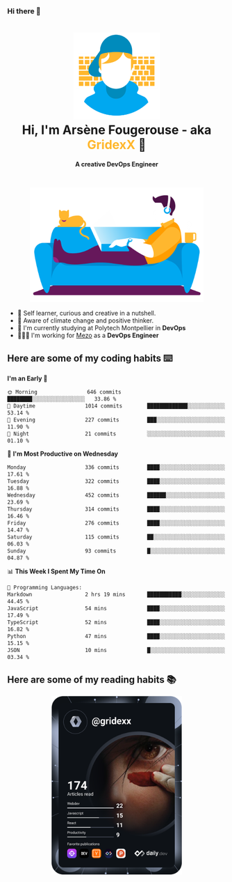 ### Hi there 👋

<!--
**GridexX/gridexx** is a ✨ _special_ ✨ repository because its `README.md` (this file) appears on your GitHub profile.

Here are some ideas to get you started:

- 🔭 I’m currently working on ...
- 🌱 I’m currently learning ...
- 👯 I’m looking to collaborate on ...
- 🤔 I’m looking for help with ...
- 💬 Ask me about ...
- 📫 How to reach me: ...
- 😄 Pronouns: ...
- ⚡ Fun fact: ...
-->


<!-- Header -->
<h1 align="center">
  <img src="./images/user_profile.png" width="200">
  <br>
  Hi, I'm Arsène Fougerouse - aka <span style="color:#ffb72e">GridexX</span> 👋
</h1>


<p align="center">
  <b>A creative DevOps Engineer </b>
</p>
<br/>
<p align="center">
  <img src="./images/man_couch.png" width="400">
</p>

- 🎨 Self learner, curious and creative in a nutshell. 
- 🌱 Aware of climate change and positive thinker.
- 📕 I'm currently studying at Polytech Montpellier in **DevOps**
- 👨🏻‍💻 I'm working for [Mezo](https://meso-lr.umontpellier.fr/) as a **DevOps Engineer**


## Here are some of my coding habits ⌨️

<!-- Add a section about tech and Ops stack
  Like this one : https://github.com/Xanthus58#-tech-stack
-->
<!--START_SECTION:waka-->
**I'm an Early 🐤** 

```text
🌞 Morning                646 commits         ████████░░░░░░░░░░░░░░░░░   33.86 % 
🌆 Daytime                1014 commits        █████████████░░░░░░░░░░░░   53.14 % 
🌃 Evening                227 commits         ███░░░░░░░░░░░░░░░░░░░░░░   11.90 % 
🌙 Night                  21 commits          ░░░░░░░░░░░░░░░░░░░░░░░░░   01.10 % 
```
📅 **I'm Most Productive on Wednesday** 

```text
Monday                   336 commits         ████░░░░░░░░░░░░░░░░░░░░░   17.61 % 
Tuesday                  322 commits         ████░░░░░░░░░░░░░░░░░░░░░   16.88 % 
Wednesday                452 commits         ██████░░░░░░░░░░░░░░░░░░░   23.69 % 
Thursday                 314 commits         ████░░░░░░░░░░░░░░░░░░░░░   16.46 % 
Friday                   276 commits         ████░░░░░░░░░░░░░░░░░░░░░   14.47 % 
Saturday                 115 commits         ██░░░░░░░░░░░░░░░░░░░░░░░   06.03 % 
Sunday                   93 commits          █░░░░░░░░░░░░░░░░░░░░░░░░   04.87 % 
```


📊 **This Week I Spent My Time On** 

```text
💬 Programming Languages: 
Markdown                 2 hrs 19 mins       ███████████░░░░░░░░░░░░░░   44.45 % 
JavaScript               54 mins             ████░░░░░░░░░░░░░░░░░░░░░   17.49 % 
TypeScript               52 mins             ████░░░░░░░░░░░░░░░░░░░░░   16.82 % 
Python                   47 mins             ████░░░░░░░░░░░░░░░░░░░░░   15.15 % 
JSON                     10 mins             █░░░░░░░░░░░░░░░░░░░░░░░░   03.34 % 
```


<!--END_SECTION:waka-->

## Here are some of my reading habits 📚
<div  align="center">
  <img src="./images/devcard.svg" width="300">
</div>
